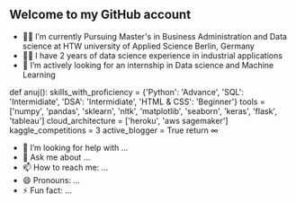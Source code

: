 ## Welcome to my GitHub account

- 👨‍🎓 I’m currently Pursuing Master's in Business Administration and Data science at HTW university of Applied Science Berlin, Germany
- 👷‍♂️ I have 2 years of data science experience in industrial applications
- 🧐 I’m actively looking for an internship in Data science and Machine Learning

def anuj():
  skills_with_proficiency = {'Python': 'Advance', 'SQL': 'Intermidiate', 'DSA': 'Intermidiate', 'HTML & CSS': 'Beginner'}
  tools = ['numpy', 'pandas', 'sklearn', 'nltk', 'matplotlib', 'seaborn', 'keras', 'flask', 'tableau']
  cloud_architecture = ['heroku', 'aws sagemaker']
  kaggle_competitions = 3
  active_blogger = True
  return ∞
  
- 🤔 I’m looking for help with ...
- 💬 Ask me about ...
- 📫 How to reach me: ...
- 😄 Pronouns: ...
- ⚡ Fun fact: ...

<!--
**ASourabh11/ASourabh11** is a ✨ _special_ ✨ repository because its `README.md` (this file) appears on your GitHub profile.

Here are some ideas to get you started:

- 
-->
